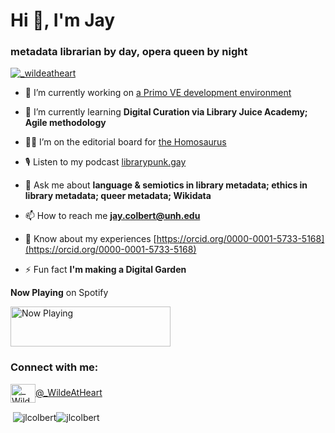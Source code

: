 <h1>Hi 👋, I'm Jay</h1>
<h3>metadata librarian by day, opera queen by night</h3>

<p align="left"> <a href="https://twitter.com/_wildeatheart" target="blank"><img src="https://img.shields.io/twitter/follow/_wildeatheart?logo=twitter&style=for-the-badge" alt="_wildeatheart" /></a> </p>

- 🔭 I’m currently working on [a Primo VE development environment](https://github.com/jlcolbert/primo-explore-devenv-unh)

- 🌱 I’m currently learning **Digital Curation via Library Juice Academy; Agile methodology**

- 🏳️‍🌈 I’m on the editorial board for [the Homosaurus](http://homosaurus.org/)

- 🎙 Listen to my podcast [librarypunk.gay](https://www.librarypunk.gay/)

- 💬 Ask me about **language & semiotics in library metadata; ethics in library metadata; queer metadata; Wikidata**

- 📫 How to reach me **jay.colbert@unh.edu**

- 📄 Know about my experiences [https://orcid.org/0000-0001-5733-5168](https://orcid.org/0000-0001-5733-5168)

- ⚡ Fun fact **I'm making a Digital Garden**

**Now Playing** on Spotify

<a href="https://now-playing-jlcolbert.vercel.app/now-playing?open">
  <img src="https://now-playing-jlcolbert.vercel.app/now-playing" width="256" height="64" alt="Now Playing"/>
</a>

<h3 align="left">Connect with me:</h3>
<p align="left">
<a href="https://twitter.com/_WildeAtHeart" target="blank"><img align="center" src="https://raw.githubusercontent.com/rahuldkjain/github-profile-readme-generator/master/src/images/icons/Social/twitter.svg" alt="_WildeAtHeart" height="30" width="40" />@_WildeAtHeart</a>
</p>

<p>&nbsp;<img align="center" src="https://github-readme-stats.vercel.app/api?username=jlcolbert&show_icons=true&locale=en" alt="jlcolbert" /><img align="center" src="https://github-readme-streak-stats.herokuapp.com/?user=jlcolbert&" alt="jlcolbert" /></p>
